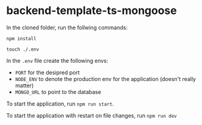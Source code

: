# backend-template-ts-mongoose

In the cloned folder, run the follwing commands:

`npm install`

`touch ./.env`

In the `.env` file create the following envs:

-   `PORT` for the desipred port
-   `NODE_ENV` to denote the production env for the application (doesn't really matter)
-   `MONGO_URL` to point to the database

To start the application, run `npm run start`.

To start the application with restart on file changes, run `npm run dev`

